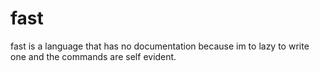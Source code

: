 # fast

fast is a language that has no documentation because im to lazy to write one and the commands are self evident.
